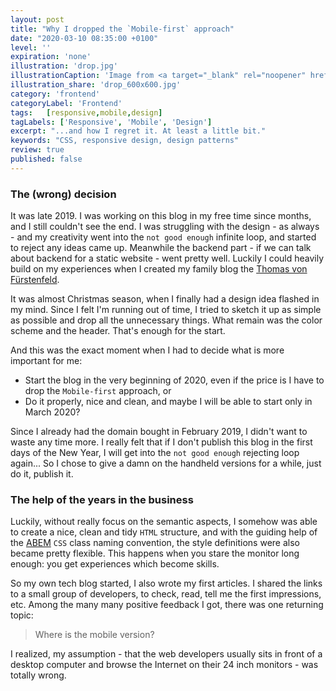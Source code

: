 ```yaml
---
layout: post
title: "Why I dropped the `Mobile-first` approach"
date: "2020-03-10 08:35:00 +0100"
level: ''
expiration: 'none'
illustration: 'drop.jpg'
illustrationCaption: 'Image from <a target="_blank" rel="noopener" href="https://houstoniphonescreenrepair.com/">Houston iPhone Screen Repair</a>'
illustration_share: 'drop_600x600.jpg'
category: 'frontend'
categoryLabel: 'Frontend'
tags:   [responsive,mobile,design]
tagLabels: ['Responsive', 'Mobile', 'Design']
excerpt: "...and how I regret it. At least a little bit."
keywords: "CSS, responsive design, design patterns"
review: true
published: false
---
```


### The (wrong) decision

It was late 2019. I was working on this blog in my free time since months, and I still couldn't see the end. I was struggling with the
design - as always - and my creativity went into the `not good enough` infinite loop, and started to reject any ideas came up.
Meanwhile the backend part - if we can  talk about backend for a static website - went pretty well. Luckily I could heavily build on
my experiences when I created my family blog the <a href="https://thomas.von.fuerstenfeld.blog" target="_blank" rel="noopener">Thomas von Fürstenfeld</a>.

It was almost Christmas season, when I finally had a design idea flashed in my mind. Since I felt I'm running out of time, I tried to
sketch it up as simple as possible and drop all the unnecessary things. What remain was the color scheme and the header. That's enough
for the start.

And this was the exact moment when I had to decide what is more important for me:
* Start the blog in the very beginning of 2020, even if the price is I have to drop the `Mobile-first` approach, or
* Do it properly, nice and clean, and maybe I will be able to start only in March 2020?

Since I already had the domain bought in February 2019, I didn't want to waste any time more. I really felt that if I don't publish
this blog in the first days of the New Year, I will get into the `not good enough` rejecting loop again... So I chose to give a damn
on the handheld versions for a while, just do it, publish it.

### The help of the years in the business

Luckily, without really focus on the semantic aspects, I somehow was able to create a nice, clean and tidy `HTML` structure,
and with the guiding help of the <a target="_blank" rel="noopener" href="https://css-tricks.com/abem-useful-adaptation-bem/">ABEM</a>
`CSS` class naming convention, the style definitions were also became pretty flexible. This happens when you stare the monitor
long enough: you get experiences which become skills.

So my own tech blog started, I also wrote my first articles. I shared the links to a small group of developers, to check, read, tell
me the first impressions, etc. Among the many many positive feedback I got, there was one returning topic:

> Where is the mobile version?

I realized, my assumption - that the web developers usually sits in front of a desktop computer and browse the Internet on their 24
inch monitors - was totally wrong.
